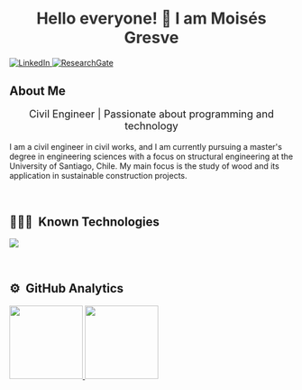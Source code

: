 <!DOCTYPE html>
<html>

<h1 style="text-align: center; color: #333; font-size: 28px; margin-top: 20px;">Hello everyone! 👋 I am Moisés Gresve</h1>
  <p align="left">
    <a href="https://www.linkedin.com/in/moises-gresve-galleguillos-943111253/" target="_blank">
      <img src="https://img.shields.io/badge/LinkedIn-0077B5?style=for-the-badge&logo=linkedin&logoColor=white" alt="LinkedIn" />
    </a>
    <a href="https://www.researchgate.net/profile/Moises-Gresve" target="_blank">
      <img src="https://img.shields.io/badge/ResearchGate-00CCBB?style=for-the-badge&logo=researchgate&logoColor=white" alt="ResearchGate" />
    </a>
  </p>

<h2>About Me</h2>

<p style="text-align: center; font-size: 18px;">Civil Engineer | Passionate about programming and technology</p>
  <p>I am a civil engineer in civil works, and I am currently pursuing a master's degree in engineering sciences with a focus on structural engineering at the University of Santiago, Chile. My main focus is the study of wood and its application in sustainable construction projects.</p>
  <br>
  <h2>👨🏻‍💻 &nbsp;Known Technologies </h2>
  <p align="left">
    <a href="https://skillicons.dev">
      <img src="https://skillicons.dev/icons?i=py,git,github,vscode,linux,autocad,matlab" />
    </a>
  </p>
<br>
<h2>⚙️ &nbsp;GitHub Analytics</h2>
  <a href="https://github.com/MoisesGresve">
    <img height="130em" src="https://github-readme-stats-eight-theta.vercel.app/api?username=MoisesGresve&show_icons=true&theme=algolia&include_all_commits=true&count_private=true"/>
    <img height="130em" src="https://github-readme-stats-eight-theta.vercel.app/api/top-langs/?username=MoisesGresve&layout=compact&langs_count=8&theme=algolia"/>
  </a>
</p>

</body>
</html>
